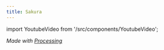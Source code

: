 ```yaml
---
title: Sakura
---
```


import YoutubeVideo from '/src/components/YoutubeVideo';

<YoutubeVideo url="Crtn176v4Bg"/>

_Made with [Processing](https://processing.org/)_
